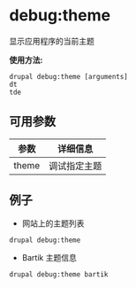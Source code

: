 # debug:theme
显示应用程序的当前主题

**使用方法:**
```
drupal debug:theme [arguments]
dt
tde
```

## 可用参数
参数 | 详细信息
---------|-------------
theme | 调试指定主题

## 例子
* 网站上的主题列表
```
drupal debug:theme
```
* Bartik 主题信息
```
drupal debug:theme bartik
```

